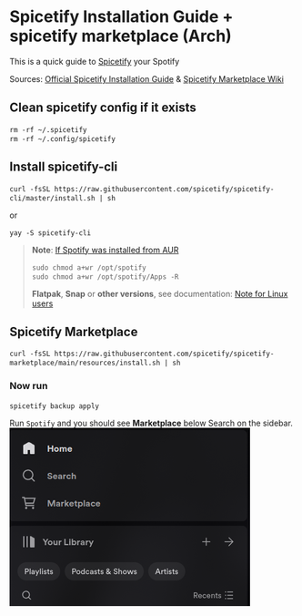 # Spicetify Installation Guide + spicetify marketplace (Arch)

This is a quick guide to [Spicetify](https://github.com/spicetify) your Spotify

Sources: [Official Spicetify Installation Guide](https://spicetify.app/docs/advanced-usage/installation/) & [Spicetify Marketplace Wiki](https://github.com/spicetify/spicetify-marketplace/wiki/Installation)

## Clean spicetify config if it exists

```shell
rm -rf ~/.spicetify
rm -rf ~/.config/spicetify
```

## Install spicetify-cli

```shell
curl -fsSL https://raw.githubusercontent.com/spicetify/spicetify-cli/master/install.sh | sh
```

or

```shell
yay -S spicetify-cli
```

> **Note**:
> [If Spotify was installed from AUR](https://spicetify.app/docs/advanced-usage/installation#spotify-installed-from-aur)
>
>```shell
>sudo chmod a+wr /opt/spotify
>sudo chmod a+wr /opt/spotify/Apps -R
>```
>
> **Flatpak**, **Snap** or **other versions**, see documentation: [Note for Linux users](https://spicetify.app/docs/advanced-usage/installation#note-for-linux-users)

## Spicetify Marketplace

```shell
curl -fsSL https://raw.githubusercontent.com/spicetify/spicetify-marketplace/main/resources/install.sh | sh
```

### Now run

```shell
spicetify backup apply
```

Run `Spotify` and you should see **Marketplace** below Search on the sidebar.
![Marketplace location](/assets/image.png)
